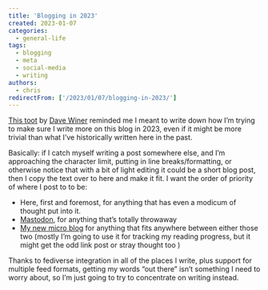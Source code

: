 ```yaml
---
title: 'Blogging in 2023'
created: 2023-01-07
categories:
  - general-life
tags:
  - blogging
  - meta
  - social-media
  - writing
authors:
  - chris
redirectFrom: ['/2023/01/07/blogging-in-2023/']
---
```


[This toot](https://mastodon.social/@davew/109648648337976715) by [Dave Winer](http://scripting.com/) reminded me I meant to write down how I’m trying to make sure I write more on this blog in 2023, even if it might be more trivial than what I’ve historically written here in the past.

Basically: if I catch myself writing a post somewhere else, and I’m approaching the character limit, putting in line breaks/formatting, or otherwise notice that with a bit of light editing it could be a short blog post, then I copy the text over to here and make it fit. I want the order of priority of where I post to to be:

- Here, first and foremost, for anything that has even a modicum of thought put into it.
- [Mastodon](https://mastodon.online/@mstrkapowski), for anything that’s totally throwaway
- [My new micro blog](https://micro.chrismcleod.dev) for anything that fits anywhere between either those two (mostly I’m going to use it for tracking my reading progress, but it might get the odd link post or stray thought too )

Thanks to fediverse integration in all of the places I write, plus support for multiple feed formats, getting my words “out there” isn’t something I need to worry about, so I’m just going to try to concentrate on writing instead.
